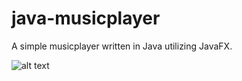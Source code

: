 # java-musicplayer

A simple musicplayer written in Java utilizing JavaFX.

![alt text](https://github.com/TimStraube/java-musicplayer/Screenshot.png?raw=true)

